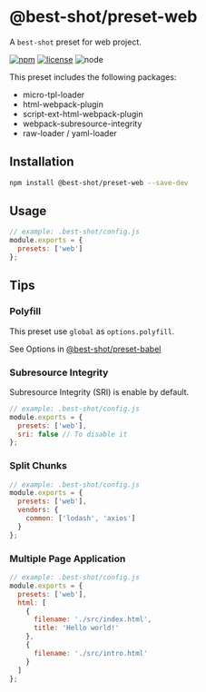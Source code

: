 # @best-shot/preset-web

A `best-shot` preset for web project.

[![npm][npm-badge]][npm-url]
[![license][license-badge]][github-url]
![node][node-badge]

This preset includes the following packages:

- micro-tpl-loader
- html-webpack-plugin
- script-ext-html-webpack-plugin
- webpack-subresource-integrity
- raw-loader / yaml-loader

## Installation

```bash
npm install @best-shot/preset-web --save-dev
```

## Usage

```js
// example: .best-shot/config.js
module.exports = {
  presets: ['web']
};
```

## Tips

### Polyfill

This preset use `global` as `options.polyfill`.

See Options in [@best-shot/preset-babel](../preset-babel)

### Subresource Integrity

Subresource Integrity (SRI) is enable by default.

```js
// example: .best-shot/config.js
module.exports = {
  presets: ['web'],
  sri: false // To disable it
};
```

### Split Chunks

```js
// example: .best-shot/config.js
module.exports = {
  presets: ['web'],
  vendors: {
    common: ['lodash', 'axios']
  }
};
```

### Multiple Page Application

```js
// example: .best-shot/config.js
module.exports = {
  presets: ['web'],
  html: [
    {
      filename: './src/index.html',
      title: 'Hello world!'
    },
    {
      filename: './src/intro.html'
    }
  ]
};
```

[npm-url]: https://www.npmjs.com/package/@best-shot/preset-web
[npm-badge]: https://img.shields.io/npm/v/@best-shot/preset-web.svg?style=flat-square&logo=npm
[github-url]: https://github.com/Airkro/best-shot/tree/master/packages/preset-web
[node-badge]: https://img.shields.io/node/v/@best-shot/preset-web.svg?style=flat-square&colorB=green&logo=node.js
[license-badge]: https://img.shields.io/npm/l/@best-shot/preset-web.svg?style=flat-square&colorB=blue&logo=github
